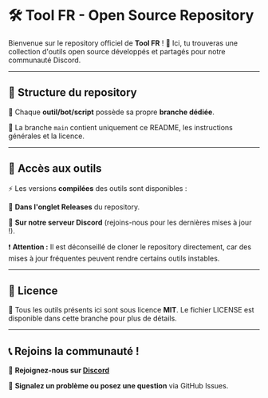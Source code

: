 # 🛠️ Tool FR - Open Source Repository

Bienvenue sur le repository officiel de **Tool FR** ! 🚀 Ici, tu trouveras une collection d'outils open source développés et partagés pour notre communauté Discord.

---

## 📂 Structure du repository

🔹 Chaque **outil/bot/script** possède sa propre **branche dédiée**.

🔹 La branche `main` contient uniquement ce README, les instructions générales et la licence.

---

## 🚀 Accès aux outils

⚡ Les versions **compilées** des outils sont disponibles :

📌 **Dans l'onglet Releases** du repository.

📌 **Sur notre serveur Discord** (rejoins-nous pour les dernières mises à jour !).

❗ **Attention :** Il est déconseillé de cloner le repository directement, car des mises à jour fréquentes peuvent rendre certains outils instables.

---

## 📜 Licence

📖 Tous les outils présents ici sont sous licence **MIT**. Le fichier LICENSE est disponible dans cette branche pour plus de détails.

---

## 📞 Rejoins la communauté !

💬 **Rejoignez-nous sur [Discord](https://discord.gg/wNrxrDMztZ)**

🐛 **Signalez un problème ou posez une question** via GitHub Issues.
